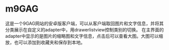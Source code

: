# m9GAG
这是一个9GAG网站的安卓版客户端，可以从客户端取回图片和文字信息，并将其分类展示在自定义的adapter中，用drawerlistview控制类别的切换。
在主界面的adapter中显示的是图片的缩略图和文字信息，点击后可以查看大图。大图可以缩放，也可以添加到收藏夹和保存到本地。
